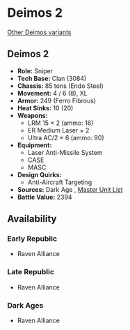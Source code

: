 # Deimos 2 

[Other Deimos variants](../deimos.md) 

## Deimos 2 

- **Role:** Sniper 
- **Tech Base:** Clan (3084) 
- **Chassis:** 85 tons (Endo Steel) 
- **Movement:** 4 / 6 (8), XL 
- **Armor:** 249 (Ferro Fibrous) 
- **Heat Sinks:** 10 (20) 
- **Weapons:** 
  - LRM 15 × 2 (ammo: 16) 
  - ER Medium Laser × 2 
  - Ultra AC/2 × 6 (ammo: 90) 
- **Equipment:** 
  - Laser Anti-Missile System 
  - CASE 
  - MASC 
- **Design Quirks:** 
  - Anti-Aircraft Targeting 
- **Sources:** Dark Age , [Master Unit List](http://masterunitlist.info/Unit/Details/852/deimos-2) 
- **Battle Value:** 2394 

## Availability 

### Early Republic 

- Raven Alliance 

### Late Republic 

- Raven Alliance 

### Dark Ages 

- Raven Alliance 

